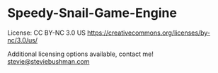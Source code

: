 # Speedy-Snail-Game-Engine

License:
CC BY-NC 3.0 US
https://creativecommons.org/licenses/by-nc/3.0/us/


Additional licensing options available, contact me! stevie@steviebushman.com
